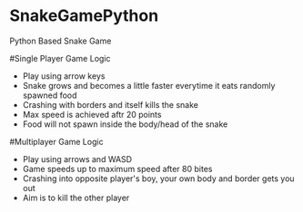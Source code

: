 # SnakeGamePython
Python Based Snake Game

#Single Player Game Logic
- Play using arrow keys
- Snake grows and becomes a little faster everytime it eats randomly spawned food
- Crashing with borders and itself kills the snake
- Max speed is achieved aftr 20 points
- Food will not spawn inside the body/head of the snake

#Multiplayer Game Logic
- Play using arrows and WASD
- Game speeds up to maximum speed after 80 bites
- Crashing into opposite player's boy, your own body and border gets you out
- Aim is to kill the other player
